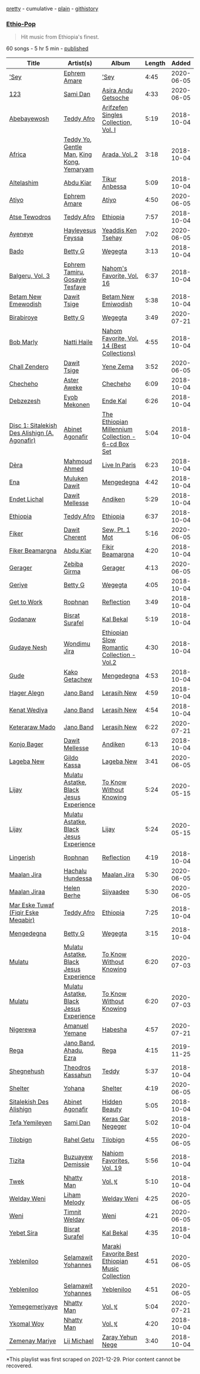 [pretty](/playlists/pretty/37i9dQZF1DX8Q8vgP3md04.md) - cumulative - [plain](/playlists/plain/37i9dQZF1DX8Q8vgP3md04) - [githistory](https://github.githistory.xyz/mackorone/spotify-playlist-archive/blob/main/playlists/plain/37i9dQZF1DX8Q8vgP3md04)

### [Ethio\-Pop](https://open.spotify.com/playlist/37i9dQZF1DX8Q8vgP3md04)

> Hit music from Ethiopia's finest.

60 songs - 5 hr 5 min - [published](https://open.spotify.com/playlist/5h1kkeVebhBTJyRzBDxWOy)

| Title | Artist(s) | Album | Length | Added | Removed |
|---|---|---|---|---|---|
| ['Sey](https://open.spotify.com/track/6q26FbrCmwzSr869JeYXaT) | [Ephrem Amare](https://open.spotify.com/artist/6l7ED7MvvS43jtq5TUMB95) | ['Sey](https://open.spotify.com/album/2n1YBeI82wlaiLQkg1POZ0) | 4:45 | 2020-06-05 |  |
| [123](https://open.spotify.com/track/1ndWXkJUryhxsTjyMWL58l) | [Sami Dan](https://open.spotify.com/artist/6pmiKm0FnDKK5oIYrMCLRY) | [Asira Andu Getsoche](https://open.spotify.com/album/27bquKGjQcjSFpBk5ybE3H) | 4:33 | 2020-06-05 |  |
| [Abebayewosh](https://open.spotify.com/track/5xgAoUsx0TV1bbYzTpxvgj) | [Teddy Afro](https://open.spotify.com/artist/08oMhAUN23C91R1zltrR6p) | [Arifzefen Singles Collection, Vol\. I](https://open.spotify.com/album/7uiQJEWNzZt6puyMWX2J2d) | 5:19 | 2018-10-04 |  |
| [Africa](https://open.spotify.com/track/5WUkmyLtLykEzctv4HRr7Z) | [Teddy Yo](https://open.spotify.com/artist/6keR1xz9mkzbtLykVlJAGl), [Gentle Man](https://open.spotify.com/artist/3wGiJCIx14bdgxj6jAtQOW), [King Kong](https://open.spotify.com/artist/6kDCaFSkqskhFf9agShfSY), [Yemaryam](https://open.spotify.com/artist/4cNckHBJe98kv0yi6cvgRi) | [Arada, Vol\. 2](https://open.spotify.com/album/553m78LUWrXYmYPoGF18La) | 3:18 | 2018-10-04 |  |
| [Altelashim](https://open.spotify.com/track/4UISxp6gvMxGkjQfFbonuC) | [Abdu Kiar](https://open.spotify.com/artist/2B8c0XLWWKbFmgSKDruKk4) | [Tikur Anbessa](https://open.spotify.com/album/00p6FsZcNMhNMjJu3cc5p8) | 5:09 | 2018-10-04 |  |
| [Atiyo](https://open.spotify.com/track/1pNBlWJrub3pRPhoTtXf0j) | [Ephrem Amare](https://open.spotify.com/artist/6l7ED7MvvS43jtq5TUMB95) | [Atiyo](https://open.spotify.com/album/55td4C2TUwzbKOMWT12JwV) | 4:50 | 2020-06-05 |  |
| [Atse Tewodros](https://open.spotify.com/track/00T2SlsSVzJSVYMmbAiclO) | [Teddy Afro](https://open.spotify.com/artist/08oMhAUN23C91R1zltrR6p) | [Ethiopia](https://open.spotify.com/album/4EVEPI1V6dWOEw2wN1ghmJ) | 7:57 | 2018-10-04 |  |
| [Ayeneye](https://open.spotify.com/track/4wSz0N4SCEwdHolekBUdmv) | [Hayleyesus Feyssa](https://open.spotify.com/artist/4jYB05zmRJeaMatlpZTn9i) | [Yeaddis Ken Tsehay](https://open.spotify.com/album/77Nr43rl51Q1PsN78MlhCF) | 7:02 | 2020-06-05 |  |
| [Bado](https://open.spotify.com/track/6DJRq42LKg4I0z0BWFPQZA) | [Betty G](https://open.spotify.com/artist/0DhTQscKk7XJt49yxEyqDV) | [Wegegta](https://open.spotify.com/album/0ZKMte07PAbDkYoMFP500R) | 3:13 | 2018-10-04 |  |
| [Balgeru, Vol\. 3](https://open.spotify.com/track/35RzQeM58TA744ln3HaRDA) | [Ephrem Tamiru](https://open.spotify.com/artist/2R863D7ulLA8AJRllmiW60), [Gosayie Tesfaye](https://open.spotify.com/artist/5nUICzCLIY5eYGqvpttE9J) | [Nahom's Favorite, Vol\. 16](https://open.spotify.com/album/3ef6vyNLF0MGhFSZvLcXcL) | 6:37 | 2018-10-04 |  |
| [Betam New Emewodish](https://open.spotify.com/track/0ETljDqCA6av5aVfQen31X) | [Dawit Tsige](https://open.spotify.com/artist/1RGs3nQP5xobRjF7Kl00kJ) | [Betam New Emiwodish](https://open.spotify.com/album/1q9LnwtvnZa3dEMPYxmpkQ) | 5:38 | 2018-10-04 |  |
| [Birabiroye](https://open.spotify.com/track/63CHnczvavEof74GIzfmp5) | [Betty G](https://open.spotify.com/artist/0DhTQscKk7XJt49yxEyqDV) | [Wegegta](https://open.spotify.com/album/0ZKMte07PAbDkYoMFP500R) | 3:49 | 2020-07-21 |  |
| [Bob Marly](https://open.spotify.com/track/0zGOvZFRuKSe3SasV1TFue) | [Natti Haile](https://open.spotify.com/artist/7wqwO7cnVqGdHenEADW9k2) | [Nahom Favorite, Vol\. 14 \(Best Collections\)](https://open.spotify.com/album/3M5gXrIX9VhqPfsvfOHI51) | 4:55 | 2018-10-04 |  |
| [Chall Zendero](https://open.spotify.com/track/7K7n8T0Ozc1EquLicWRs9r) | [Dawit Tsige](https://open.spotify.com/artist/0er7UYZjJL3ack3JOGzq5q) | [Yene Zema](https://open.spotify.com/album/7ENDKOE0sFneQCIXLwNyjf) | 3:52 | 2020-06-05 |  |
| [Checheho](https://open.spotify.com/track/3B3YUcoMB8CmXOuKT3z1WD) | [Aster Aweke](https://open.spotify.com/artist/6oCxgUP6Vdx3YIJb59Ia0L) | [Checheho](https://open.spotify.com/album/3hbNRs65PT6F0HoTIF1Ziv) | 6:09 | 2018-10-04 |  |
| [Debzezesh](https://open.spotify.com/track/5nUbqoz7j9btdIZkkuJL5a) | [Eyob Mekonen](https://open.spotify.com/artist/5hn5axBeYPCxuGA07FE731) | [Ende Kal](https://open.spotify.com/album/1b6gLk9kr3bObvC0u7R9Vo) | 6:26 | 2018-10-04 |  |
| [Disc 1: Sitalekish Des Alishign \(A\. Agonafir\)](https://open.spotify.com/track/6Hux3tjwWhozjKoOajz9nb) | [Abinet Agonafir](https://open.spotify.com/artist/0R8QDnSxcOe9PLNBI6m80j) | [The Ethiopian Millennium Collection \- 6\-cd Box Set](https://open.spotify.com/album/1tIZbl4nLZZlj9nhb4PCc4) | 5:04 | 2018-10-04 | 2022-07-29 |
| [Dèra](https://open.spotify.com/track/2IIb271RwaISQdftWsD7HT) | [Mahmoud Ahmed](https://open.spotify.com/artist/1QrSgIS6RU4dgNPxLQMoha) | [Live In Paris](https://open.spotify.com/album/0kGmTDYh6sYO9EmeTWYiAv) | 6:23 | 2018-10-04 |  |
| [Ena](https://open.spotify.com/track/3lDh5FFo45l6iPMQ223yn0) | [Muluken Dawit](https://open.spotify.com/artist/2zUgHt41Ctg8PSdKvqBRwV) | [Mengedegna](https://open.spotify.com/album/7ktHIg4rf3y3U4DToGlIO3) | 4:42 | 2018-10-04 |  |
| [Endet Lichal](https://open.spotify.com/track/1o7uMGTxPvKVsS8H5g8kEw) | [Dawit Mellesse](https://open.spotify.com/artist/6iGBGaxHab6voJ9yrhPR0V) | [Andiken](https://open.spotify.com/album/4uj9CkcVsJMJYLTVWGKeAf) | 5:29 | 2018-10-04 |  |
| [Ethiopia](https://open.spotify.com/track/6QGdSpLFgV2XSFETaDXf0Z) | [Teddy Afro](https://open.spotify.com/artist/08oMhAUN23C91R1zltrR6p) | [Ethiopia](https://open.spotify.com/album/4EVEPI1V6dWOEw2wN1ghmJ) | 6:37 | 2018-10-04 |  |
| [Fiker](https://open.spotify.com/track/4UuPQugjrx9pQyEmfOeLrs) | [Dawit Cherent](https://open.spotify.com/artist/26MgB2XBEqAtyISkep3iC1) | [Sew, Pt\. 1 Mot](https://open.spotify.com/album/7bM7TdqRgpuDGl15zjFPet) | 5:16 | 2020-06-05 |  |
| [Fiker Beamargna](https://open.spotify.com/track/3u0vFUuILcUmhQXUzBHt7F) | [Abdu Kiar](https://open.spotify.com/artist/2B8c0XLWWKbFmgSKDruKk4) | [Fikir Beamargna](https://open.spotify.com/album/0rYlsn4ivsz2EMPtv4S66x) | 4:20 | 2018-10-04 |  |
| [Gerager](https://open.spotify.com/track/1JU3NgOVMalFQ64EDh8ljr) | [Zebiba Girma](https://open.spotify.com/artist/5Tu7xzkOlzjuxouXfUefHb) | [Gerager](https://open.spotify.com/album/5NpaDCWohCCTFJL4iWWtFa) | 4:13 | 2020-06-05 |  |
| [Geriye](https://open.spotify.com/track/0RpIZYbiYCUhct3IID6Ty2) | [Betty G](https://open.spotify.com/artist/0DhTQscKk7XJt49yxEyqDV) | [Wegegta](https://open.spotify.com/album/0ZKMte07PAbDkYoMFP500R) | 4:05 | 2018-10-04 |  |
| [Get to Work](https://open.spotify.com/track/2bvCPqlkiQGOUntCvgy1JR) | [Rophnan](https://open.spotify.com/artist/3LqZ41yvB4W7KSjEYLL31w) | [Reflection](https://open.spotify.com/album/3uuKxEAuZtmcAqF2TwfatE) | 3:49 | 2018-10-04 |  |
| [Godanaw](https://open.spotify.com/track/7bTnPv7Wi0rLvgWvC6uxvo) | [Bisrat Surafel](https://open.spotify.com/artist/0oXAjQZ1LZgOVEqbZKqFKH) | [Kal Bekal](https://open.spotify.com/album/0pwi6ih9AabLeTFP8qjy9l) | 5:19 | 2018-10-04 |  |
| [Gudaye Nesh](https://open.spotify.com/track/6QVMCGAzom2PygQBzcjlZs) | [Wondimu Jira](https://open.spotify.com/artist/0xksnjOFGOdADTRV5cKcV4) | [Ethiopian Slow Romantic Collection \- Vol.2](https://open.spotify.com/album/2PPPjvJCXafChPiOItKfip) | 4:30 | 2018-10-04 |  |
| [Gude](https://open.spotify.com/track/4h3xIy5sNOJ2sPGcyVIRsd) | [Kako Getachew](https://open.spotify.com/artist/5SI6CCJiUtG5IUYdR45iBu) | [Mengedegna](https://open.spotify.com/album/7ktHIg4rf3y3U4DToGlIO3) | 4:53 | 2018-10-04 |  |
| [Hager Alegn](https://open.spotify.com/track/2p3jtfV6Zq0aegDj1Mpbm8) | [Jano Band](https://open.spotify.com/artist/29rBOow0bKfFfNXRSzZrBm) | [Lerasih New](https://open.spotify.com/album/0uz6rUwEMsK4pHO39fsapv) | 4:59 | 2018-10-04 |  |
| [Kenat Wediya](https://open.spotify.com/track/4iKrEZyjF2JcC5AukB2rBF) | [Jano Band](https://open.spotify.com/artist/29rBOow0bKfFfNXRSzZrBm) | [Lerasih New](https://open.spotify.com/album/0uz6rUwEMsK4pHO39fsapv) | 4:54 | 2018-10-04 |  |
| [Keteraraw Mado](https://open.spotify.com/track/3BxMUw1RudApjSG9emnP5K) | [Jano Band](https://open.spotify.com/artist/29rBOow0bKfFfNXRSzZrBm) | [Lerasih New](https://open.spotify.com/album/0uz6rUwEMsK4pHO39fsapv) | 6:22 | 2020-07-21 |  |
| [Konjo Bager](https://open.spotify.com/track/0YMIDzzUtGmPVGMhBXDkzB) | [Dawit Mellesse](https://open.spotify.com/artist/6iGBGaxHab6voJ9yrhPR0V) | [Andiken](https://open.spotify.com/album/4uj9CkcVsJMJYLTVWGKeAf) | 6:13 | 2018-10-04 |  |
| [Lageba New](https://open.spotify.com/track/1fzfKZnrbsziirj0RvGdxV) | [Gildo Kassa](https://open.spotify.com/artist/6vL0Hxfu0HWRHF33vKlHIS) | [Lageba New](https://open.spotify.com/album/1leaV7ZRJi3Cf3raJd62SW) | 3:41 | 2020-06-05 |  |
| [Lijay](https://open.spotify.com/track/38F1nH0CSPLuWYJXa2GWzl) | [Mulatu Astatke](https://open.spotify.com/artist/7HGFXtBhRq3g1Ma3nH4Rgv), [Black Jesus Experience](https://open.spotify.com/artist/4zoaPormj8VuScjdQX9Rh4) | [To Know Without Knowing](https://open.spotify.com/album/1475ygGcXf7C3oQ4XMYkMX) | 5:24 | 2020-05-15 |  |
| [Lijay](https://open.spotify.com/track/57BxU4uqdbl6TITWtnQDMw) | [Mulatu Astatke](https://open.spotify.com/artist/7HGFXtBhRq3g1Ma3nH4Rgv), [Black Jesus Experience](https://open.spotify.com/artist/4zoaPormj8VuScjdQX9Rh4) | [Lijay](https://open.spotify.com/album/2z3hyHFNHnQ3h9R36uUvzO) | 5:24 | 2020-05-15 | 2022-07-29 |
| [Lingerish](https://open.spotify.com/track/3bGYH5jipEhhVSQtCek73t) | [Rophnan](https://open.spotify.com/artist/3LqZ41yvB4W7KSjEYLL31w) | [Reflection](https://open.spotify.com/album/3uuKxEAuZtmcAqF2TwfatE) | 4:19 | 2018-10-04 |  |
| [Maalan Jira](https://open.spotify.com/track/3X7RnmGwyfOy2Qr5nn1u1i) | [Hachalu Hundessa](https://open.spotify.com/artist/1mIFOiMXZXNcpi2E651Rwx) | [Maalan Jira](https://open.spotify.com/album/3QNhcBBhUy4FqN1wHnfRE5) | 5:30 | 2020-06-05 |  |
| [Maalan Jiraa](https://open.spotify.com/track/145cR7hHK6yfZFWgKdKqEn) | [Helen Berhe](https://open.spotify.com/artist/7DVyaUx8Tu6oGmbDTSXPBO) | [Siiyaadee](https://open.spotify.com/album/0NESdLGWsLfnD8ZJm9Hurc) | 5:30 | 2020-06-05 | 2022-07-29 |
| [Mar Eske Tuwaf \(Fiqir Eske Meqabir\)](https://open.spotify.com/track/7aRNqr3q0Cg064SNLUpX37) | [Teddy Afro](https://open.spotify.com/artist/08oMhAUN23C91R1zltrR6p) | [Ethiopia](https://open.spotify.com/album/4EVEPI1V6dWOEw2wN1ghmJ) | 7:25 | 2018-10-04 |  |
| [Mengedegna](https://open.spotify.com/track/6FLzUgglQPqA78lKior10y) | [Betty G](https://open.spotify.com/artist/0DhTQscKk7XJt49yxEyqDV) | [Wegegta](https://open.spotify.com/album/0ZKMte07PAbDkYoMFP500R) | 3:15 | 2018-10-04 |  |
| [Mulatu](https://open.spotify.com/track/0LhzIa0cXP8DJEs1nOCXZG) | [Mulatu Astatke](https://open.spotify.com/artist/7HGFXtBhRq3g1Ma3nH4Rgv), [Black Jesus Experience](https://open.spotify.com/artist/4zoaPormj8VuScjdQX9Rh4) | [To Know Without Knowing](https://open.spotify.com/album/70dZnG0Bfa3a0GZKGzhTaa) | 6:20 | 2020-07-03 | 2022-07-29 |
| [Mulatu](https://open.spotify.com/track/5dkCbFyJIZmaRst8E2eggt) | [Mulatu Astatke](https://open.spotify.com/artist/7HGFXtBhRq3g1Ma3nH4Rgv), [Black Jesus Experience](https://open.spotify.com/artist/4zoaPormj8VuScjdQX9Rh4) | [To Know Without Knowing](https://open.spotify.com/album/1475ygGcXf7C3oQ4XMYkMX) | 6:20 | 2020-07-03 |  |
| [Nigerewa](https://open.spotify.com/track/3DvQz7jA79KweYLM4yRQJ8) | [Amanuel Yemane](https://open.spotify.com/artist/34vR4pOtaY9230Nmc1BKP8) | [Habesha](https://open.spotify.com/album/7xeGTsVCULFt42tcgv85zK) | 4:57 | 2020-07-21 |  |
| [Rega](https://open.spotify.com/track/5srRfLAfga930OVMWupdB7) | [Jano Band](https://open.spotify.com/artist/29rBOow0bKfFfNXRSzZrBm), [Ahadu](https://open.spotify.com/artist/656D6SvS3ESkvQdroZMC6W), [Ezra](https://open.spotify.com/artist/2WrgUQR8a2v9yu8ViT1aIH) | [Rega](https://open.spotify.com/album/6V0xmnyjX86ZfvuUTVKaLB) | 4:15 | 2019-11-25 |  |
| [Shegnehush](https://open.spotify.com/track/4bUns4JjV5XAYlSx0i9lYI) | [Theodros Kassahun](https://open.spotify.com/artist/2CMA5fXRHJUfaokzsmGucv) | [Teddy](https://open.spotify.com/album/5h1VNzRDbt6hayX9hgHuf8) | 5:37 | 2018-10-04 |  |
| [Shelter](https://open.spotify.com/track/5hiih9ZGthFog3buukf7Ss) | [Yohana](https://open.spotify.com/artist/2noU35ow21LQjXl4msANBG) | [Shelter](https://open.spotify.com/album/1aDK3U8NLFyi5zBYLRFxUK) | 4:19 | 2020-06-05 |  |
| [Sitalekish Des Alishign](https://open.spotify.com/track/2UMLCweE5NvY4sdeJCaFFX) | [Abinet Agonafir](https://open.spotify.com/artist/0R8QDnSxcOe9PLNBI6m80j) | [Hidden Beauty](https://open.spotify.com/album/2HPUUWewF1dWh0IXbP6LUh) | 5:05 | 2018-10-04 |  |
| [Tefa Yemileyen](https://open.spotify.com/track/7FTywuxqZm5nFhoZGP0xn2) | [Sami Dan](https://open.spotify.com/artist/6pmiKm0FnDKK5oIYrMCLRY) | [Keras Gar Negeger](https://open.spotify.com/album/6AxXfgZACYYxYWdp6mwBr2) | 5:02 | 2018-10-04 |  |
| [Tilobign](https://open.spotify.com/track/57eim2kUA5BYD7m6fdLeDM) | [Rahel Getu](https://open.spotify.com/artist/6KbkfWzDjN1R46Dt3usSwZ) | [Tilobign](https://open.spotify.com/album/0r806TJjYUw4g4d5LEoSh9) | 4:55 | 2020-06-05 |  |
| [Tizita](https://open.spotify.com/track/784q54gDzR98Mfd56z56OF) | [Buzuayew Demissie](https://open.spotify.com/artist/2Wm17zcM0MLD7TQBS1lgPq) | [Nahiom Favorites, Vol\. 19](https://open.spotify.com/album/4DfZwvE1S6ZimCJ7dEYwXg) | 5:56 | 2018-10-04 |  |
| [Twek](https://open.spotify.com/track/3OADWQ0NN2leWsq7nWOcdi) | [Nhatty Man](https://open.spotify.com/artist/12jbtksvQlpVBIFAoLVUQ1) | [Vol\. ፪](https://open.spotify.com/album/40lDyamtxaIJiruFsgBKqf) | 5:10 | 2018-10-04 |  |
| [Welday Weni](https://open.spotify.com/track/7hFZoxd3fHB6kn3M2fZbgz) | [Liham Melody](https://open.spotify.com/artist/4mgP2hXsnULBqWou6ld9rQ) | [Welday Weni](https://open.spotify.com/album/2KbxKjKmOB2IPUsDdGBb8z) | 4:25 | 2020-06-05 |  |
| [Weni](https://open.spotify.com/track/6p6EtFi1gebyBR0gkXYEbS) | [Timnit Welday](https://open.spotify.com/artist/5zLVjV7HLXnaNAmR4ilnRm) | [Weni](https://open.spotify.com/album/7vdf2o4j9g5Yq6U1yxTJ5c) | 4:21 | 2020-06-05 | 2022-09-04 |
| [Yebet Sira](https://open.spotify.com/track/7uhafRBxioI4l74qEluOo6) | [Bisrat Surafel](https://open.spotify.com/artist/0oXAjQZ1LZgOVEqbZKqFKH) | [Kal Bekal](https://open.spotify.com/album/0pwi6ih9AabLeTFP8qjy9l) | 4:35 | 2018-10-04 |  |
| [Yebleniloo](https://open.spotify.com/track/0XVsDOG0VLpkCrsM57yWdv) | [Selamawit Yohannes](https://open.spotify.com/artist/107XXfLHCmU4H5Konxlqg8) | [Maraki Favorite Best Ethiopian Music Collection](https://open.spotify.com/album/4UpLNcaPJ2ZPb3LASfaGUl) | 4:51 | 2020-06-05 | 2022-09-25 |
| [Yebleniloo](https://open.spotify.com/track/5Jl2tQyJUmFJRcdAtLrbfo) | [Selamawit Yohannes](https://open.spotify.com/artist/107XXfLHCmU4H5Konxlqg8) | [Yebleniloo](https://open.spotify.com/album/7xF9to8GK2yUYND3JRZBMa) | 4:51 | 2020-06-05 |  |
| [Yemegemeriyaye](https://open.spotify.com/track/71DGTsCqCWt63Rb6KZ4mUL) | [Nhatty Man](https://open.spotify.com/artist/12jbtksvQlpVBIFAoLVUQ1) | [Vol\. ፪](https://open.spotify.com/album/40lDyamtxaIJiruFsgBKqf) | 5:04 | 2020-07-21 |  |
| [Ykomal Woy](https://open.spotify.com/track/3cREJgXBNWJUh86DXq8T1M) | [Nhatty Man](https://open.spotify.com/artist/12jbtksvQlpVBIFAoLVUQ1) | [Vol\. ፪](https://open.spotify.com/album/40lDyamtxaIJiruFsgBKqf) | 4:20 | 2018-10-04 |  |
| [Zemenay Mariye](https://open.spotify.com/track/5pCITb1hiPJhRAGlh42hIC) | [Lij Michael](https://open.spotify.com/artist/0HLyF2eZjPgqtyMp3pwxce) | [Zaray Yehun Nege](https://open.spotify.com/album/18uNT4E2ZaHcx5tLOoX1EH) | 3:40 | 2018-10-04 |  |

\*This playlist was first scraped on 2021-12-29. Prior content cannot be recovered.

